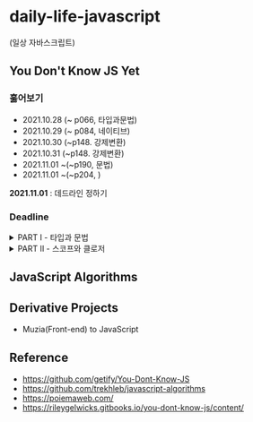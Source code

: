# daily-life-javascript
(일상 자바스크립트)

## You Don't Know JS Yet 
### 훓어보기 
* 2021.10.28 (~ p066, 타입과문법) 
* 2021.10.29 (~ p084, 네이티브)
* 2021.10.30 (~p148. 강제변환) 
* 2021.10.31 (~p148. 강제변환) 
* 2021.11.01 ~(~p190, 문법)
* 2021.11.01 ~(~p204, )


**2021.11.01** : 데드라인 정하기 
### Deadline
<details>
<summary>PART I - 타입과 문법</summary>
<div markdown="1">
  <ul>
    <li>1. 타입</li>
    <li>2. 값</li>
    <li>3. 네이티브</li>
    <li>4. 강제변환 (~ p147)</li>
    <li>5. 문법</li>
  </ul> 
</div>
</details>

<details>
<summary>PART II - 스코프와 클로저</summary>
<div markdown="1">
  <ul>
    <li>1. 스코프가 무엇인가?</li>
    <li>2. 렉시컬 스포크</li>
    <li>3. 함수 vs 블럭스코프</li>
    <li>4. 호이스팅</li>
    <li>5. 스코프클로저</li>
  </ul>
</div>
</details>

## JavaScript Algorithms


## Derivative Projects
* Muzia(Front-end) to JavaScript


## Reference 
* https://github.com/getify/You-Dont-Know-JS
* https://github.com/trekhleb/javascript-algorithms
* https://poiemaweb.com/
* https://rileygelwicks.gitbooks.io/you-dont-know-js/content/
